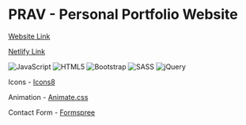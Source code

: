 # PRAV - Personal Portfolio Website

[Website Link](https://prav.dev/)

[Netlify Link](https://snazzy-cocada-b041d4.netlify.app/)

![JavaScript](https://img.shields.io/badge/javascript-%23323330.svg?style=for-the-badge&logo=javascript&logoColor=%23F7DF1E)
![HTML5](https://img.shields.io/badge/html5-%23E34F26.svg?style=for-the-badge&logo=html5&logoColor=white)
![Bootstrap](https://img.shields.io/badge/bootstrap-%238511FA.svg?style=for-the-badge&logo=bootstrap&logoColor=white)
![SASS](https://img.shields.io/badge/SASS-hotpink.svg?style=for-the-badge&logo=SASS&logoColor=white)
![jQuery](https://img.shields.io/badge/jquery-%230769AD.svg?style=for-the-badge&logo=jquery&logoColor=white)

Icons - [Icons8](https://icons8.com/)

Animation - [Animate.css](https://animate.style/)

Contact Form - [Formspree](https://formspree.io/)
